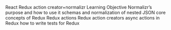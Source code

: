 React Redux action creator+normalizr
Learning Objective
Normalizr’s purpose and how to use it
schemas and normalization of nested JSON
core concepts of Redux
Redux actions
Redux action creators
async actions in Redux
how to write tests for Redux
